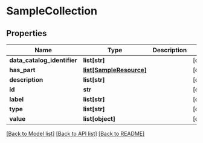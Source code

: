 # SampleCollection

## Properties
Name | Type | Description | Notes
------------ | ------------- | ------------- | -------------
**data_catalog_identifier** | **list[str]** |  | [optional] 
**has_part** | [**list[SampleResource]**](SampleResource.md) |  | [optional] 
**description** | **list[str]** |  | [optional] 
**id** | **str** |  | [optional] 
**label** | **list[str]** |  | [optional] 
**type** | **list[str]** |  | [optional] 
**value** | **list[object]** |  | [optional] 

[[Back to Model list]](../README.md#documentation-for-models) [[Back to API list]](../README.md#documentation-for-api-endpoints) [[Back to README]](../README.md)


